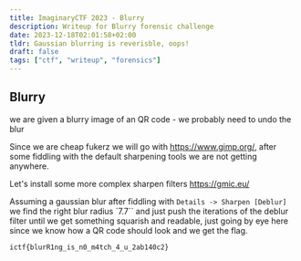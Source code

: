 ```yaml
---
title: ImaginaryCTF 2023 - Blurry
description: Writeup for Blurry forensic challenge
date: 2023-12-18T02:01:58+02:00
tldr: Gaussian blurring is reverisble, oops!
draft: false
tags: ["ctf", "writeup", "forensics"]
---
```


## Blurry
we are given a blurry image of an QR code - we probably need to undo the blur

Since we are cheap fukerz we will go with https://www.gimp.org/, after some fiddling with the default sharpening tools we are not getting anywhere.

Let's install some more complex sharpen filters https://gmic.eu/

Assuming a gaussian blur after fiddling with `Details -> Sharpen [Deblur]` we find the right blur radius `7.7`` and just push the iterations of the deblur filter until we get something squarish and readable, just going by eye here since we know how a QR code should look and we get the flag.

```
ictf{blurR1ng_is_n0_m4tch_4_u_2ab140c2}
```